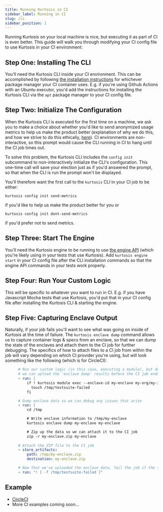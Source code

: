 ```yaml
---
title: Running Kurtosis in CI
sidebar_label: Running in CI
slug: /ci
sidebar_position: 1
---
```


Running Kurtosis on your local machine is nice, but executing it as part of CI is even better. This guide will walk you through modifying your CI config file to use Kurtosis in your CI environment:

Step One: Installing The CLI
----------------------------
You'll need the Kurtosis CLI inside your CI environment. This can be accomplished by following [the installation instructions](/install) for whichever package manager your CI container uses. E.g. if you're using Github Actions with an Ubuntu executor, you'd add the instructions for installing the Kurtosis CLI via the `apt` package manager to your CI config file.

Step Two: Initialize The Configuration
--------------------------------------
When the Kurtosis CLI is executed for the first time on a machine, we ask you to make a choice about whether you'd like to send anonymized usage metrics to help us make the product better (explanation of why we do this, and how we strive to do this ethically, [here](/reference/metrics-philosophy)). CI environments are non-interactive, so this prompt would cause the CLI running in CI to hang until the CI job times out.

To solve this problem, the Kurtosis CLI includes the `config init` subcommand to non-interactively initialize the CLI's configuration. This one-time call will save your election just as if you'd answered the prompt, so that when the CLI is run the prompt won't be displayed.

You'll therefore want the first call to the `kurtosis` CLI in your CI job to be either:

```
kurtosis config init send-metrics
``` 

if you'd like to help us make the product better for you or 

```
kurtosis config init dont-send-metrics
``` 

if you'd prefer not to send metrics.

Step Three: Start The Engine
----------------------------
You'll need the Kurtosis engine to be running to use [the engine API](/api/kurtosis-engine) (which you're likely using in your tests that use Kurtosis). Add `kurtosis engine start` in your CI config file after the CLI installation commands so that the engine API commands in your tests work properly.

Step Four: Run Your Custom Logic
---------------------------------
This will be specific to whatever you want to run in CI. E.g. if you have Javascript Mocha tests that use Kurtosis, you'd put that in your CI config file after installing the Kurtosis CLI & starting the engine.

Step Five: Capturing Enclave Output
-----------------------------------
Naturally, if your job fails you'll want to see what was going on inside of Kurtosis at the time of failure. The `kurtosis enclave dump` command allows us to capture container logs & specs from an enclave, so that we can dump the state of the enclaves and attach them to the CI job for further debugging. The specifics of how to attach files to a CI job from within the job will vary depending on which CI provider you're using, but will look something like the following (which is for CircleCI):

```yaml
      # Run our custom logic (in this case, executing a module), but don't exit immediately if it fails so that
      # we can upload the 'enclave dump' results before the CI job ends
      - run: |
          if ! kurtosis module exec --enclave-id my-enclave my-org/my-image --execute-params '{"someParam":"someValue"}'; then
            touch /tmp/testsuite-failed
          fi

      # Dump enclave data so we can debug any issues that arise
      - run: |
          cd /tmp

          # Write enclave information to /tmp/my-enclave
          kurtosis enclave dump my-enclave my-enclave

          # Zip up the data so we can attach it to the CI job
          zip -r my-enclave.zip my-enclave
      
      # Attach the ZIP file to the CI job
      - store_artifacts:
          path: /tmp/my-enclave.zip
          destination: my-enclave.zip

      # Now that we've uploaded the enclave data, fail the job if the testsuite failed
      - run: "! [ -f /tmp/testsuite-failed ]"
```

Example
-------
- [CircleCI](https://github.com/kurtosis-tech/eth2-package/blob/master/.circleci/config.yml#L19)
- More CI examples coming soon...
